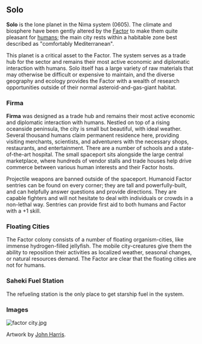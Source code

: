 ## Solo

**Solo** is the lone planet in the Nima system (0605). The climate and biosphere have been gently altered by the [Factor](../species/Factors) to make them quite pleasant for [humans](../species/Humans); the main city rests within a habitable zone best described as "comfortably Mediterranean".

This planet is a critical asset to the Factor. The system serves as a trade hub for the sector and remains their most active economic and diplomatic interaction with humans. Solo itself has a large variety of raw materials that may otherwise be difficult or expensive to maintain, and the diverse geography and ecology provides the Factor with a wealth of research opportunities outside of their normal asteroid-and-gas-giant habitat.

### Firma

**Firma** was designed as a trade hub and remains their most active economic and diplomatic interaction with humans. Nestled on top of a rising oceanside peninsula, the city is small but beautiful, with ideal weather. Several thousand humans claim permanent residence here, providing visiting merchants, scientists, and adventurers with the necessary shops, restaurants, and entertainment. There are a number of schools and a state-of-the-art hospital. The small spaceport sits alongside the large central marketplace, where hundreds of vendor stalls and trade houses help drive commerce between various human interests and their Factor hosts.

Projectile weapons are banned outside of the spaceport. Humanoid Factor sentries can be found on every corner; they are tall and powerfully-built, and can helpfully answer questions and provide directions. They are capable fighters and will not hesitate to deal with individuals or crowds in a non-lethal way. Sentries can provide first aid to both humans and Factor with a +1 skill.

### Floating Cities

The Factor colony consists of a number of floating organism-cities, like immense hydrogen-filled jellyfish. The mobile city-creatures give them the ability to reposition their activities as localized weather, seasonal changes, or natural resources demand. The Factor are clear that the floating cities are not for humans.


### Saheki Fuel Station

The refueling station is the only place to get starship fuel in the system. 

### Images

![factor city.jpg](https://worknate.github.io/galactic-encyclopedia/assets/factor%20city.jpg)

Artwork by [John Harris](http://www.alisoneldred.com/artistJohnHarris.html).

